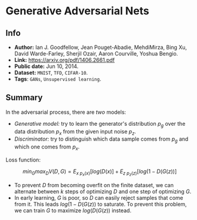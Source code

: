 # Generative Adversarial Nets
## Info
- **Author:** Ian J. Goodfellow, Jean Pouget-Abadie, MehdiMirza, Bing Xu, David Warde-Farley, Sherjil Ozair, Aaron Courville, Yoshua Bengio.
- **Link:** https://arxiv.org/pdf/1406.2661.pdf
- **Public date:** Jun 10, 2014.
- **Dataset:** `MNIST`, `TFD`, `CIFAR-10`.
- **Tags**: `GANs`, `Unsupervised learning`.
 
## Summary
In the adversarial process, there are *two* models:

- *Generative model:* try to learn the generator's distribution $p_g$ over the data distribution $p_x$ from the given input noise $p_z$.
- *Discriminator:* try to distinguish which data sample comes from $p_g$ and which one comes from $p_x$.

Loss function:

$$min_G max_D V(D,G) = E_{x~p_x(x)}[log(D(x)] + E_{z~p_z(z)}[log(1-D(G(z))]$$

- To prevent $D$ from becoming overfit on the finite dataset, we can alternate between $k$ steps of optimizing $D$ and one step of optimizing $G$.
-  In early learning, $G$ is poor, so $D$ can easily reject samples that come from it. This leads $log(1-D(G(z))$ to saturate. To prevent this problem, we can train $G$ to maximize $log(D(G(z))$ instead.